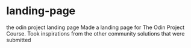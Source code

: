 # landing-page
the odin project landing page
Made a landing page for The Odin Project Course. Took inspirations from the other community solutions that were submitted

